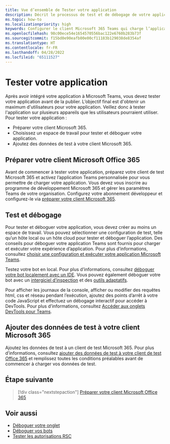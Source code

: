 ```yaml
---
title: Vue d’ensemble de Tester votre application
description: Décrit le processus de test et de débogage de votre application personnalisée Teams dans Microsoft 365
ms.topic: how-to
ms.localizationpriority: high
keywords: Configurer le client Microsoft 365 Teams qui charge l’application de test
ms.openlocfilehash: 98c00ece54e1654570556bac122e6760b283b73f
ms.sourcegitcommit: f15bd0e90eafb00e00cf11183b129038de8354af
ms.translationtype: HT
ms.contentlocale: fr-FR
ms.lasthandoff: 04/28/2022
ms.locfileid: "65111527"
---
```

# <a name="test-your-app"></a>Tester votre application

Après avoir intégré votre application à Microsoft Teams, vous devez tester votre application avant de la publier. L’objectif final est d'obtenir un maximum d'utilisateurs pour votre application. Veillez donc à tester l'application sur plusieurs appareils que les utilisateurs pourraient utiliser. Pour tester votre application :

* Préparer votre client Microsoft 365.
* Choisissez un espace de travail pour tester et déboguer votre application.
* Ajoutez des données de test à votre client Microsoft 365.

## <a name="prepare-your-microsoft-365-tenant"></a>Préparer votre client Microsoft Office 365

Avant de commencer à tester votre application, préparez votre client de test Microsoft 365 et activez l’application Teams personnalisée pour vous permettre de charger votre application. Vous devez vous inscrire au programme de développement Microsoft 365 et gérer les paramètres Teams de votre organisation. Configurez votre abonnement développeur et configurez-le via [préparer votre client Microsoft 365](~/concepts/build-and-test/prepare-your-o365-tenant.md).

## <a name="test-and-debug"></a>Test et débogage

Pour tester et déboguer votre application, vous devez créer au moins un espace de travail. Vous pouvez sélectionner une configuration de test, telle qu’un hôte local ou un hôte cloud pour tester et déboguer l’application. Des conseils pour déboguer votre application Teams sont fournis pour charger et exécuter votre expérience d’application. Pour plus d’informations, consultez [choisir une configuration et exécuter votre application Microsoft Teams](~/concepts/build-and-test/debug.md).

Testez votre bot en local. Pour plus d’informations, consultez [déboguer votre bot localement avec un IDE](~/bots/how-to/debug/locally-with-an-ide.md). Vous pouvez également déboguer votre bot avec un [intergiciel d’inspection](/azure/bot-service/bot-service-debug-inspection-middleware?view=azure-bot-service-4.0&tabs=csharp&preserve-view=true) et des [outils adaptatifs](/azure/bot-service/bot-service-debug-adaptive-tools?view=azure-bot-service-4.0&preserve-view=true).

Pour afficher les journaux de la console, afficher ou modifier des requêtes html, css et réseau pendant l’exécution, ajoutez des points d’arrêt à votre code JavaScript et effectuez un débogage interactif pour accéder à DevTools. Pour plus d’informations, consultez [Accéder aux onglets DevTools pour Teams](~/tabs/how-to/developer-tools.md).

## <a name="add-test-data-to-your-microsoft-365-tenant"></a>Ajouter des données de test à votre client Microsoft 365

Ajoutez les données de test à un client de test Microsoft 365. Pour plus d’informations, consultez [ajouter des données de test à votre client de test Office 365](~/concepts/build-and-test/test-data.md) et remplissez toutes les conditions préalables avant de commencer à charger vos données de test.

## <a name="next-step"></a>Étape suivante

> [!div class="nextstepaction"]
> [Préparer votre client Microsoft Office 365](~/concepts/build-and-test/prepare-your-o365-tenant.md)

## <a name="see-also"></a>Voir aussi

* [Déboguer votre onglet](~/tabs/how-to/developer-tools.md)
* [Déboguer vos bots](~/bots/how-to/debug/locally-with-an-ide.md)
* [Tester les autorisations RSC](~/graph-api/rsc/test-resource-specific-consent.md)

